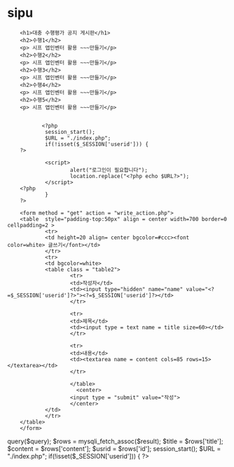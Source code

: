 # sipu
<html>
	<head>
		<meta charset="utf-8">
		<title>수행평가 공지 페이지</title>
	</head>
	<body>
		
		<h1>대충 수행평가 공지 게시판</h1>
		<h2>수행1</h2>
		<p> 시프 앱인벤터 활용 ~~~만들기</p>
		<h2>수행2</h2>
		<p> 시프 앱인벤터 활용 ~~~만들기</p>
		<h2>수행3</h2>
		<p> 시프 앱인벤터 활용 ~~~만들기</p>
		<h2>수행4</h2>
		<p> 시프 앱인벤터 활용 ~~~만들기</p>
		<h2>수행5</h2>
		<p> 시프 앱인벤터 활용 ~~~만들기</p>
		
		
		       <?php
                session_start();
                $URL = "./index.php";
                if(!isset($_SESSION['userid'])) {
        ?>
 
                <script>
                        alert("로그인이 필요합니다");
                        location.replace("<?php echo $URL?>");
                </script>
        <?php
                }
        ?>
 
        <form method = "get" action = "write_action.php">
        <table  style="padding-top:50px" align = center width=700 border=0 cellpadding=2 >
                <tr>
                <td height=20 align= center bgcolor=#ccc><font color=white> 글쓰기</font></td>
                </tr>
                <tr>
                <td bgcolor=white>
                <table class = "table2">
                        <tr>
                        <td>작성자</td>
                        <td><input type="hidden" name="name" value="<?=$_SESSION['userid']?>"><?=$_SESSION['userid']?></td>
                        </tr>
 
                        <tr>
                        <td>제목</td>
                        <td><input type = text name = title size=60></td>
                        </tr>
 
                        <tr>
                        <td>내용</td>
                        <td><textarea name = content cols=85 rows=15></textarea></td>
                        </tr>
 
                        </table>
                          <center>
                        <input type = "submit" value="작성">
                        </center>
                </td>
                </tr>
        </table>
        </form>
 
<?php    $connect = mysqli_connect("localhost", , , ) or die("connect fail");
                $id = $_GET[id];
                $number = $_GET[number];
                $query = "select title, content, date, id from board where number=$number";
                $result = $connect->query($query);
                $rows = mysqli_fetch_assoc($result);
 
                $title = $rows['title'];
                $content = $rows['content'];
                $usrid = $rows['id'];
 
                session_start();
 
 
                $URL = "./index.php";
 
                if(!isset($_SESSION['userid'])) {
        ?>              <script>
                                alert("권한이 없습니다.");
                                location.replace("<?php echo $URL?>");
                        </script>
        <?php   }
                else if($_SESSION['userid']==$usrid) {
        ?>
        <form method = "get" action = "modify_action.php">
        <table  style="padding-top:50px" align = center width=700 border=0 cellpadding=2 >
                <tr>
                <td height=20 align= center bgcolor=#ccc><font color=white> 글수정</font></td>
                </tr>
                <tr>
                <td bgcolor=white>
                <table class = "table2">
                <tr>
                        <td>작성자</td>
                        <td><input type="hidden" name="id" value="<?=$_SESSION['userid']?>"><?=$_SESSION['userid']?></td>
                        </tr>
 
                        <tr>
                        <td>제목</td>
                        <td><input type = text name = title size=60 value="<?=$title?>"></td>
                        </tr>
 
                        <tr>
                        <td>내용</td>
                        <td><textarea name = content cols=85 rows=15><?=$content?></textarea></td>
                        </tr>
 
                        </table>
 
                        <center>
                        <input type="hidden" name="number" value="<?=$number?>">
                        <input type = "submit" value="작성">
                        </center>
                </td>
                </tr>
        </table>
        <?php   }
                else {
        ?>              <script>
                                alert("권한이 없습니다.");
                                location.replace("<?php echo $URL?>");
                        </script>
        <?php   }
        ?>
 




	</body>
</html>
